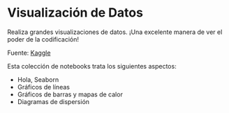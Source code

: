 # Visualización de Datos

Realiza grandes visualizaciones de datos. ¡Una excelente manera de ver el poder de la codificación!

Fuente: [Kaggle](https://www.kaggle.com/learn/data-visualization)

Esta colección de notebooks trata los siguientes aspectos:

+ Hola, Seaborn
+ Gráficos de líneas
+ Gráficos de barras y mapas de calor
+ Diagramas de dispersión